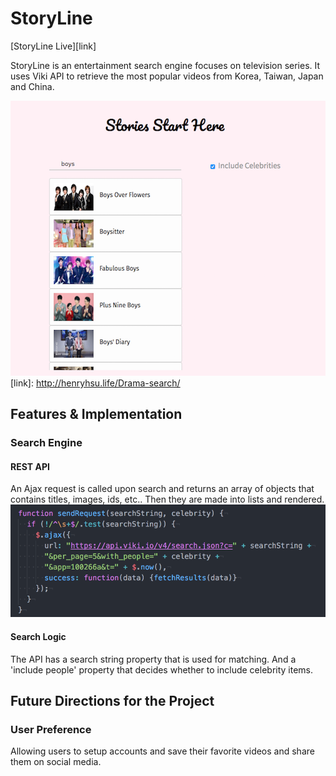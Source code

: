 # StoryLine

[StoryLine Live][link]

StoryLine is an entertainment search engine focuses on television series.
It uses Viki API to retrieve the most popular videos from Korea, Taiwan, Japan
and China.

![demo](docs/storyline_demo.png)
[link]: http://henryhsu.life/Drama-search/

## Features & Implementation

### Search Engine

#### REST API
  An Ajax request is called upon search and returns an array of objects
  that contains titles, images, ids, etc.. Then they are made into lists
  and rendered.
  ![demo2](docs/api_demo.png)
#### Search Logic
  The API has a search string property that is used for matching. And a
  'include people' property that decides whether to include celebrity items.
## Future Directions for the Project

### User Preference
  Allowing users to setup accounts and save their favorite videos and
  share them on social media.
